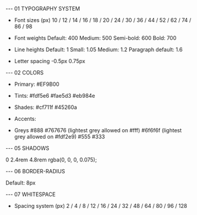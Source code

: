 --- 01 TYPOGRAPHY SYSTEM

- Font sizes (px)
  10 / 12 / 14 / 16 / 18 / 20 / 24 / 30 / 36 / 44 / 52 / 62 / 74 / 86 / 98

- Font weights
  Default: 400
  Medium: 500
  Semi-bold: 600
  Bold: 700

- Line heights
  Default: 1
  Small: 1.05
  Medium: 1.2
  Paragraph default: 1.6

- Letter spacing
  -0.5px
  0.75px

--- 02 COLORS

- Primary: #EF9B00
- Tints:
  #fdf5e6
  #fae5d3
  #eb984e

- Shades:
  #cf711f
  #45260a

- Accents:

- Greys
  #888
  #767676 (lightest grey allowed on #fff)
  #6f6f6f (lightest grey allowed on #fdf2e9)
  #555
  #333

--- 05 SHADOWS

0 2.4rem 4.8rem rgba(0, 0, 0, 0.075);

--- 06 BORDER-RADIUS

Default: 8px

--- 07 WHITESPACE

- Spacing system (px)
  2 / 4 / 8 / 12 / 16 / 24 / 32 / 48 / 64 / 80 / 96 / 128
